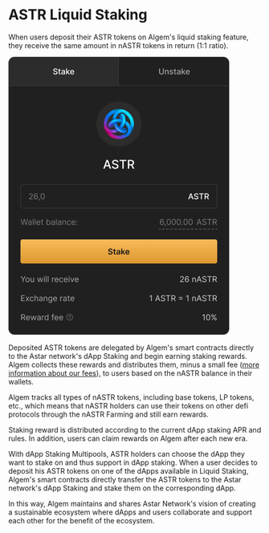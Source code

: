 # ASTR Liquid Staking

When users deposit their ASTR tokens on Algem's liquid staking feature, they receive the same amount in nASTR tokens in return (1:1 ratio).

![](<../../.gitbook/assets/Liquid Staking.png>)

Deposited ASTR tokens are delegated by Algem's smart contracts directly to the Astar network's dApp Staking and begin earning staking rewards. Algem collects these rewards and distributes them, minus a small fee ([more information about our fees](https://docs.algem.io/algem-protocol/protocol-revenues)), to users based on the nASTR balance in their wallets.

Algem tracks all types of nASTR tokens, including base tokens, LP tokens, etc., which means that nASTR holders can use their tokens on other defi protocols through the nASTR Farming and still earn rewards.

Staking reward is distributed according to the current dApp staking APR and rules. In addition, users can claim rewards on Algem after each new era.

With dApp Staking Multipools, ASTR holders can choose the dApp they want to stake on and thus support in dApp staking. When a user decides to deposit his ASTR tokens on one of the dApps available in Liquid Staking, Algem's smart contracts directly transfer the ASTR tokens to the Astar network's dApp Staking and stake them on the corresponding dApp.

In this way, Algem maintains and shares Astar Network's vision of creating a sustainable ecosystem where dApps and users collaborate and support each other for the benefit of the ecosystem.
